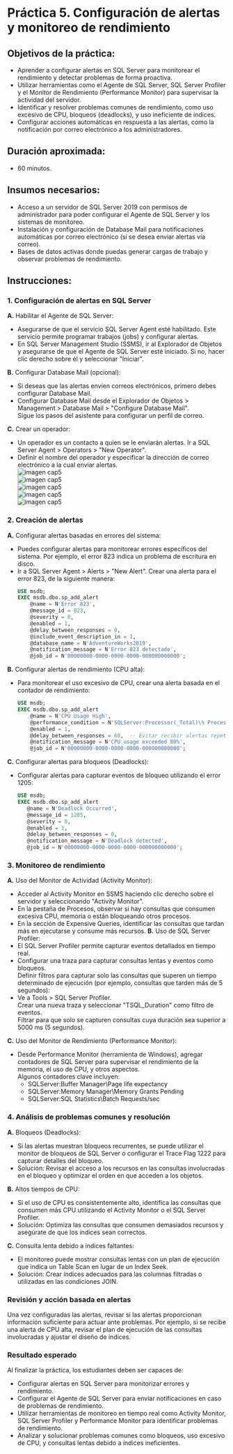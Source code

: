 # Práctica 5. Configuración de alertas y monitoreo de rendimiento 

## Objetivos de la práctica:
- Aprender a configurar alertas en SQL Server para monitorear el rendimiento y detectar problemas de forma proactiva.
- Utilizar herramientas como el Agente de SQL Server, SQL Server Profiler y el Monitor de Rendimiento (Performance Monitor) para supervisar la actividad del servidor.
- Identificar y resolver problemas comunes de rendimiento, como uso excesivo de CPU, bloqueos (deadlocks), y uso ineficiente de índices.
- Configurar acciones automáticas en respuesta a las alertas, como la notificación por correo electrónico a los administradores.
 
## Duración aproximada:
- 60 minutos.


## Insumos necesarios:
- Acceso a un servidor de SQL Server 2019 con permisos de administrador para poder configurar el Agente de SQL Server y los sistemas de monitoreo.
- Instalación y configuración de Database Mail para notificaciones automáticas por correo electrónico (si se desea enviar alertas vía correo).
- Bases de datos activas donde puedas generar cargas de trabajo y observar problemas de rendimiento.

## Instrucciones:
### 1. **Configuración de alertas en SQL Server** <br>

**A.** Habilitar el Agente de SQL Server:
- Asegurarse de que el servicio SQL Server Agent esté habilitado. Este servicio permite programar trabajos (jobs) y configurar alertas.<br>
- En SQL Server Management Studio (SSMS), ir al Explorador de Objetos y asegurarse de que el Agente de SQL Server esté iniciado. Si no, hacer clic derecho sobre él y seleccionar "Iniciar".<br>

**B.** Configurar Database Mail (opcional): 
- Si deseas que las alertas envíen correos electrónicos, primero debes configurar Database Mail.<br>
- Configurar Database Mail desde el Explorador de Objetos > Management > Database Mail > "Configure Database Mail".<br>
 Sigue los pasos del asistente para configurar un perfil de correo.<br>

**C.** Crear un operador:<br>

- Un operador es un contacto a quien se le enviarán alertas. Ir a SQL Server Agent > Operators > "New Operator".<br>
- Definir el nombre del operador y especificar la dirección de correo electrónico a la cual enviar alertas.<br>
    ![imagen cap5](../images/Capitulo%205/img1.PNG)<br>
    ![imagen cap5](../images/Capitulo%205/img2.PNG)<br>
    ![imagen cap5](../images/Capitulo%205/img3.PNG)<br>
    ![imagen cap5](../images/Capitulo%205/img4.PNG)<br>
    ![imagen cap5](../images/Capitulo%205/img5.PNG)<br>

### 2. **Creación de alertas**<br>
**A.** Configurar alertas basadas en errores del sistema:<br>
- Puedes configurar alertas para monitorear errores específicos del sistema. Por ejemplo, el error 823 indica un problema de escritura en disco.<br>
- Ir a SQL Server Agent > Alerts > "New Alert". Crear una alerta para el error 823, de la siguiente manera:<br>
    ```sql
    USE msdb;
    EXEC msdb.dbo.sp_add_alert
        @name = N'Error 823',
        @message_id = 823,
        @severity = 0,
        @enabled = 1,
        @delay_between_responses = 0,
        @include_event_description_in = 1,
        @database_name = N'AdventureWorks2019',
        @notification_message = N'Error 823 detectado',
        @job_id = N'00000000-0000-0000-0000-000000000000';
    ```
**B.** Configurar alertas de rendimiento (CPU alta):<br>
- Para monitorear el uso excesivo de CPU, crear una alerta basada en el contador de rendimiento:<br>
    ```sql
    USE msdb;
    EXEC msdb.dbo.sp_add_alert
        @name = N'CPU Usage High',
        @performance_condition = N'SQLServer:Processor(_Total)\% Processor Time > 80',
        @enabled = 1,
        @delay_between_responses = 60,  -- Evitar recibir alertas repetitivas en un corto periodo
        @notification_message = N'CPU usage exceeded 80%',
        @job_id = N'00000000-0000-0000-0000-000000000000';
    ```
**C.** Configurar alertas para bloqueos (Deadlocks):<br>
- Configurar alertas para capturar eventos de bloqueo utilizando el error 1205:
     ```sql
    USE msdb;
    EXEC msdb.dbo.sp_add_alert
        @name = N'Deadlock Occurred',
        @message_id = 1205,
        @severity = 0,
        @enabled = 1,
        @delay_between_responses = 0,
        @notification_message = N'Deadlock detected',
        @job_id = N'00000000-0000-0000-0000-000000000000';
    ```
### 3.  **Monitoreo de rendimiento**

**A.** Uso del Monitor de Actividad (Activity Monitor):<br>
- Acceder al Activity Monitor en SSMS haciendo clic derecho sobre el servidor y seleccionando "Activity Monitor".<br>
 - En la pestaña de Procesos, observar si hay consultas que consumen excesiva CPU, memoria o están bloqueando otros procesos.<br>
- En la sección de Expensive Queries, identificar las consultas que tardan más en ejecutarse y consume más recursos.
**B.** Uso de SQL Server Profiler:<br>
- El SQL Server Profiler permite capturar eventos detallados en tiempo real.
- Configurar una traza para capturar consultas lentas y eventos como bloqueos.<br> Definir filtros para capturar solo las consultas que superen un tiempo determinado de ejecución (por ejemplo, consultas que tarden más de 5 segundos):<br>
- Ve a Tools > SQL Server Profiler.<br>
Crear una nueva traza y seleccionar "TSQL_Duration" como filtro de eventos.<br>
Filtrar para que solo se capturen consultas cuya duración sea superior a 5000 ms (5 segundos).

**C.** Uso del Monitor de Rendimiento (Performance Monitor):<br>
 - Desde Performance Monitor (herramienta de Windows), agregar contadores de SQL Server para supervisar el rendimiento de la memoria, el uso de CPU, y otros aspectos. <br>Algunos contadores clave incluyen:<br>
     - SQLServer:Buffer Manager\Page life expectancy<br>
     - SQLServer:Memory Manager\Memory Grants Pending<br>
    - SQLServer:SQL Statistics\Batch Requests/sec<br>
###  4. **Análisis de problemas comunes y resolución**

**A.** Bloqueos (Deadlocks):<br>
- Si las alertas muestran bloqueos recurrentes, se puede utilizar el monitor de bloqueos de SQL Server o configurar el Trace Flag 1222 para capturar detalles del bloqueo.
- Solución: Revisar el acceso a los recursos en las consultas involucradas en el bloqueo y optimizar el orden en que acceden a los objetos.<br>

**B.** Altos tiempos de CPU:
- Si el uso de CPU es consistentemente alto, identifica las consultas que consumen más CPU utilizando el Activity Monitor o el SQL Server Profiler.
- Solución: Optimiza las consultas que consumen demasiados recursos y asegúrate de que los índices sean correctos.<br>

**C.** Consulta lenta debido a índices faltantes:
- El monitoreo puede mostrar consultas lentas con un plan de ejecución que indica un Table Scan en lugar de un Index Seek.
- Solución: Crear índices adecuados para las columnas filtradas o utilizadas en las condiciones JOIN.

### Revisión y acción basada en alertas
Una vez configuradas las alertas, revisar si las alertas proporcionan información suficiente para actuar ante problemas. Por ejemplo, si se recibe una alerta de CPU alta, revisar el plan de ejecución de las consultas involucradas y ajustar el diseño de índices.

### Resultado esperado
Al finalizar la práctica, los estudiantes deben ser capaces de:
- Configurar alertas en SQL Server para monitorizar errores y rendimiento.
- Configurar el Agente de SQL Server para enviar notificaciones en caso de problemas de rendimiento.
- Utilizar herramientas de monitoreo en tiempo real como Activity Monitor, SQL Server Profiler y Performance Monitor para identificar problemas de rendimiento.
- Analizar y solucionar problemas comunes como bloqueos, uso excesivo de CPU, y consultas lentas debido a índices ineficientes.
